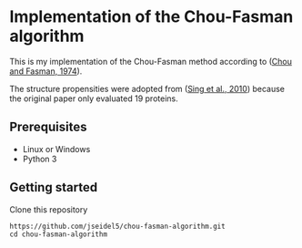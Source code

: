 
# Implementation of the Chou-Fasman algorithm  

This is my implementation of the Chou-Fasman method according to ([Chou and Fasman, 1974](https://pubs.acs.org/doi/pdf/10.1021/bi00699a002)).

The structure propensities were adopted from ([Sing et al., 2010](https://pdfs.semanticscholar.org/fd8c/c95aec2d7af19ed28eea3688b3c231d0e745.pdf)) because the original paper 
only evaluated 19 proteins.

## Prerequisites
- Linux or Windows
- Python 3

## Getting started
Clone this repository
```shell
https://github.com/jseidel5/chou-fasman-algorithm.git
cd chou-fasman-algorithm